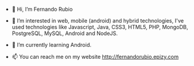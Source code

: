 - 👋 Hi, I’m Fernando Rubio
- 👀 I’m interested in web, mobile (android) and hybrid technologies,  I've used technologies like Javascript, Java, CSS3, HTML5, PHP, MongoDB, PostgreSQL, MySQL, Android and NodeJS.
- 🌱 I’m currently learning Android.

- 📫 You can reach me on my website http://fernandorubio.epizy.com

<!---
FernandoRub13/FernandoRub13 is a ✨ special ✨ repository because its `README.md` (this file) appears on your GitHub profile.
You can click the Preview link to take a look at your changes.
--->
